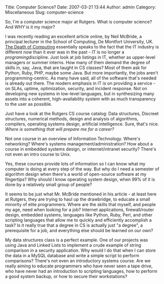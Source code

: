 Title: Computer Science?
Date: 2007-03-21 13:44
Author: admin
Category: Miscellaneous
Slug: computer-science

So, I'm a computer science major at Rutgers. What is computer science?
And *WHY* is it my major?

I was recently reading an excellent article online, by Neil McBride, a
principal lecturer in the School of Computing, De Montfort University,
UK. [The Death of Computing][] essentially speaks to the fact that the
IT industry is different now than it ever was in the past - IT is no
longer a *programing*discipline. Just look at job listings in IT,
whether as upper-level managers or summer interns. How many of them
demand the degree of skills in, say, Java, that are taught in CS
classes? Most of them ask for Python, Ruby, PHP, maybe some Java. But
more importantly, the jobs aren't programming-centric. As many have
said, all of the software that's needed is already out there. The modern
emphasis in IT is on providing a service - on SLAs, uptime,
optimization, security, and incident response. Not on developing new
systems in low-level languages, but in synthesizing many assets into a
coherent, high-availability system with as much transparency to the user
as possible.

Just have a look at the Rutgers CS course catalog: Data structures,
Discreet structures, numerical methods, design and analysis of
algorithms, compilers, operating systems design, artificial
intelligence. Sure, that's nice. *Where is something that will prepare
me for a career?*

Not one course in an overview of Information Technology. Where's
networking? Where's systems management/administration? How about a
course in embedded systems design, or internet/intranet security?
There's not even an intro course to Unix.

Yes, these courses provide lots of information so I can know what my
computer is doing at every step of the way. But why do I need a semester
of algorithm design when there's a world of open-source software at my
fingertips? Why should I know operating system design, when 99% of it is
done by a relatively small group of people?

It seems to be just what Mr. McBride mentioned in his article - at least
here at Rutgers, they are trying to haul up the drawbridge, to educate a
small minority of elite programmers. Where are the skills that myself,
and people my age, need when looking for a job? Internet applications,
firewall/router design, embedded systems, languages like Python, Ruby,
Perl, and other scripting languages that allow me to quickly and
efficiently accomplish a task? Is it really true that a degree in CS is
actually just "a degree", a prerequisite for a job, and everything else
should be learned on our own?

My data structures class is a perfect example. One of our projects was
using Java and Linked Lists to implement a crude example of string
comparison in a security application. Why would I do that when I can
store the data in a MySQL database and write a simple script to perform
comparisons? There's not even an introductory systems course. Are we
really aiming to educate programmers who have never seen a tape drive,
who have never had an introduction to scripting languages, how to
perform a good system backup, or how to secure their workstations?

  [The Death of Computing]: http://www.bcs.org/server.php?show=ConWebDoc.9662
